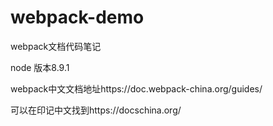 # webpack-demo
webpack文档代码笔记

node 版本8.9.1

webpack中文文档地址https://doc.webpack-china.org/guides/

可以在印记中文找到https://docschina.org/
